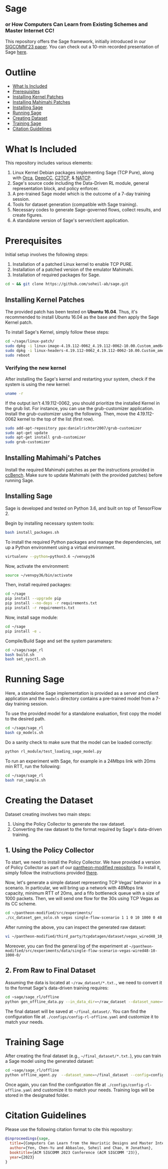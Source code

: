 # Sage
### or How Computers Can Learn from Existing Schemes and Master Internet CC!
This repository offers the Sage framework, initially introduced in our [SIGCOMM'23 paper](https://conferences.sigcomm.org/sigcomm/2023/list-accepted.html). You can check out a 10-min recorded presentation of Sage [here](https://www.youtube.com/watch?app=desktop&v=_3-n8_1JwnU&ab_channel=ACMSIGCOM). 

# Outline
- [What Is Included](#what-is-included)
- [Prerequisites](#prerequisites)
- [Installing Kernel Patches](#installing-kernel-patches)
- [Installing Mahimahi Patches](#installing-mahimahis-patches)
- [Installing Sage](#installing-sage)
- [Running Sage](#running-sage)
- [Creating Dataset](#creating-dataset)
- [Training Sage](#training-sage)
- [Citation Guidelines](#citation-guidelines)

# What Is Included
This repository includes various elements: 
1) Linux Kernel Debian packages implementing Sage (TCP Pure), along with [Orca](https://github.com/Soheil-ab/Orca), [DeepCC](https://github.com/Soheil-ab/DeepCC.v1.0), [C2TCP](https://github.com/Soheil-ab/c2tcp), & [NATCP](https://www.usenix.org/conference/hotedge19/presentation/abbasloo).
2) Sage's source code including the Data-Driven RL module, general representation block, and policy enforcer.
3) A pre-trained Sage model which is the outcome of a 7-day training session.
4) Tools for dataset generation (compatible with Sage training).
5) Necessary codes to generate Sage-governed flows, collect results, and create figures.
6) A standalone version of Sage's server/client application.

# Prerequisites
Initial setup involves the following steps:

1) Installation of a patched Linux kernel to enable TCP PURE.
2) Installation of a patched version of the emulator Mahimahi.
3) Installation of required packages for Sage.

```bash
cd ~ && git clone https://github.com/soheil-ab/sage.git
```
## Installing Kernel Patches
The provided patch has been tested on __Ubuntu 16.04__. Thus, it's recommended to install Ubuntu 16.04 as the base and then apply the Sage Kernel patch.

To install Sage's Kernel, simply follow these steps:
```bash
cd ~/sage/linux-patch/
sudo dpkg -i linux-image-4.19.112-0062_4.19.112-0062-10.00.Custom_amd64.deb
sudo dpkg -i linux-headers-4.19.112-0062_4.19.112-0062-10.00.Custom_amd64.deb
sudo reboot 
```

### Verifying the new kernel
After installing the Sage's kernel and restarting your system, check if the system is using the new kernel:

```bash
uname -r
```

If the output isn't 4.19.112-0062, you should prioritize the installed Kernel in the grub list. For instance, you can use the grub-customizer application. Install the grub-customizer using the following. Then, move the 4.19.112-0062 kernel to the top of the list (first row).

```bash
sudo add-apt-repository ppa:danielrichter2007/grub-customizer
sudo apt-get update
sudo apt-get install grub-customizer
sudo grub-customizer
```

## Installing Mahimahi's Patches
Install the required Mahimahi patches as per the instructions provided in [ccBench](https://github.com/Soheil-ab/ccBench). Make sure to update Mahimahi (with the provided patches) before running Sage.

## Installing Sage
Sage is developed and tested on Python 3.6, and built on top of TensorFlow 2.

Begin by installing necessary system tools:
```bash
bash install_packages.sh
```

To install the required Python packages and manage the dependencies, set up a Python environment using a virtual environment. 

```bash
virtualenv --python=python3.6 ~/venvpy36
```

Now, activate the environment:
```bash
source ~/venvpy36/bin/activate
```

Then, install required packages:
```bash
cd ~/sage
pip install --upgrade pip
pip install --no-deps -r requirements.txt
pip install -r requirements.txt
```

Now, install sage module:
```bash
cd ~/sage
pip install -e .
```

Compile/Build Sage and set the system parameters:
```bash
cd ~/sage/sage_rl
bash build.sh
bash set_sysctl.sh
```


# Running Sage
Here, a standalone Sage implementation is provided as a server and client application and the ```models``` directory contains a pre-trained model from a 7-day training session.

To use the provided model for a standalone evaluation, first copy the model to the desired path. 
```bash
cd ~/sage/sage_rl
bash cp_models.sh
```

Do a sanity check to make sure that the model can be loaded correctly:
```bash
python rl_module/test_loading_sage_model.py
```


To run an experiment with Sage, for example in a 24Mbps link with 20ms min RTT, run the following:
```bash
cd ~/sage/sage_rl
bash run_sample.sh
```

# Creating the Dataset
Dataset creating involves two main steps: 
1) Using the Policy Collector to generate the raw dataset.
2) Converting the raw dataset to the format required by Sage's data-driven training.

## 1. Using the Policy Collector
To start, we need to install the Policy Collector. We have provided a version of Policy Collector as part of our [pantheon-modified repository](https://github.com/Soheil-ab/pantheon-modified). To install it, simply follow the instructions provided [there](https://github.com/Soheil-ab/pantheon-modified). 

Now, let's generate a simple dataset representing TCP Vegas' behavior in a scenario. In particular, we will bring up a network with 48Mbps link capacity, minimum RTT of 20ms, and a fifo bottleneck queue with a size of 1000 packets. Then, we will send one flow for the 30s using TCP Vegas as its CC scheme. 
```bash
cd ~/pantheon-modified/src/experiments/
./cc_dataset_gen_solo.sh vegas single-flow-scenario 1 1 0 10 1000 0 48 30 48 48
```
After running the above, you can inspect the generated raw dataset:
```bash
vi ~/pantheon-modified/third_party/tcpdatagen/dataset/vegas_wired48_10_1000_0_cwnd.txt
``` 
Moreover, you can find the general log of the experiment at ```~/pantheon-modified/src/experiments/data/single-flow-scenario-vegas-wired48-10-1000-0/```

## 2. From Raw to Final Dataset
Assuming the data is located at ```~/raw_dataset/*.txt.```, we need to convert it to the format Sage's data-driven training requires: 

```bash
cd ~sage/sage_rl/offline
python gen_offline_data.py --in_data_dir=~/raw_dataset --dataset_name=~/final_dataset/ --config=configs/config-rl-offline.yaml
```
The final dataset will be saved at ```~/final_dataset/```. You can find the configuration file at ```./configs/config-rl-offline.yaml``` and customize it to match your needs. 

# Training Sage
After creating the final dataset (e.g., ```~/final_dataset/*.txt.```), you can train a Sage model using the generated dataset:

```bash
cd ~sage/sage_rl/offline
python offline_agent.py  --dataset_name=~/final_dataset --config=configs/config-rl-offline.yaml
```

Once again, you can find the configuration file at ```./configs/config-rl-offline.yaml``` and customize it to match your needs. Training logs will be stored in the designated folder.


# Citation Guidelines
 
Please use the following citation format to cite this repository: 
```bib
@inproceedings{sage,
  title={Computers Can Learn from the Heuristic Designs and Master Internet Congestion Control},
  author={Yen, Chen-Yu and Abbasloo, Soheil and Chao, H Jonathan},
  booktitle={ACM SIGCOMM 2023 Conference (ACM SIGCOMM '23)},
  year={2023}
}
```
